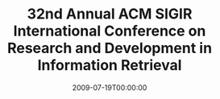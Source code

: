 ---
acronym: SIGIR-2009
date: '2009-07-19T00:00:00'
ext_url: http://sigir2009.org/
location: Boston, MA, USA
submission_date: '2009-02-02T00:00:00'
title: 32nd Annual ACM SIGIR International Conference on Research and Development
  in Information Retrieval
---